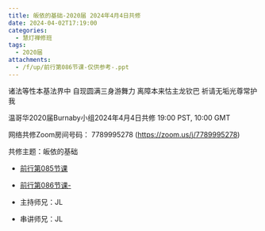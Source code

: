 ```yaml
---
title: 皈依的基础-2020届 2024年4月4日共修
date: 2024-04-02T17:19:00
categories:
  - 慧灯禅修班
tags:
  - 2020届
attachments:
  - /f/up/前行第086节课-仅供参考-.ppt
---
```

诸法等性本基法界中 自现圆满三身游舞力
离障本来怙主龙钦巴 祈请无垢光尊常护我

温哥华2020届Burnaby小组2024年4月4日共修
19:00 PST, 10:00 GMT

网络共修Zoom房间号码： 7789995278 (<https://zoom.us/j/7789995278>)

共修主题：皈依的基础
* [前行第085节课](/f/up/前行第085节课-仅供参考-.ppt)
* [前行第086节课-](/f/up/前行第086节课-仅供参考-.ppt)


* 主持师兄：JL
* 串讲师兄：JL
